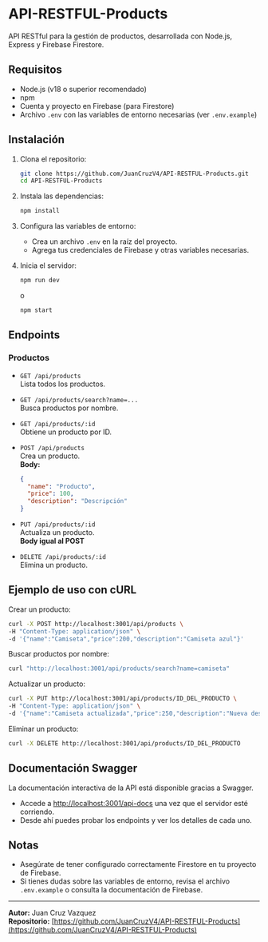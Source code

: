 # API-RESTFUL-Products

API RESTful para la gestión de productos, desarrollada con Node.js, Express y Firebase Firestore.

## Requisitos

- Node.js (v18 o superior recomendado)
- npm
- Cuenta y proyecto en Firebase (para Firestore)
- Archivo `.env` con las variables de entorno necesarias (ver `.env.example`)

## Instalación

1. Clona el repositorio:
   ```sh
   git clone https://github.com/JuanCruzV4/API-RESTFUL-Products.git
   cd API-RESTFUL-Products
   ```

2. Instala las dependencias:
   ```sh
   npm install
   ```

3. Configura las variables de entorno:
   - Crea un archivo `.env` en la raíz del proyecto.
   - Agrega tus credenciales de Firebase y otras variables necesarias.

4. Inicia el servidor:
   ```sh
   npm run dev
   ```
   o
   ```sh
   npm start
   ```

## Endpoints

### Productos

- `GET /api/products`  
  Lista todos los productos.

- `GET /api/products/search?name=...`  
  Busca productos por nombre.

- `GET /api/products/:id`  
  Obtiene un producto por ID.

- `POST /api/products`  
  Crea un producto.  
  **Body:**  
  ```json
  {
    "name": "Producto",
    "price": 100,
    "description": "Descripción"
  }
  ```

- `PUT /api/products/:id`  
  Actualiza un producto.  
  **Body igual al POST**

- `DELETE /api/products/:id`  
  Elimina un producto.

## Ejemplo de uso con cURL

Crear un producto:
```sh
curl -X POST http://localhost:3001/api/products \
-H "Content-Type: application/json" \
-d '{"name":"Camiseta","price":200,"description":"Camiseta azul"}'
```

Buscar productos por nombre:
```sh
curl "http://localhost:3001/api/products/search?name=camiseta"
```

Actualizar un producto:
```sh
curl -X PUT http://localhost:3001/api/products/ID_DEL_PRODUCTO \
-H "Content-Type: application/json" \
-d '{"name":"Camiseta actualizada","price":250,"description":"Nueva descripción"}'
```

Eliminar un producto:
```sh
curl -X DELETE http://localhost:3001/api/products/ID_DEL_PRODUCTO
```

## Documentación Swagger

La documentación interactiva de la API está disponible gracias a Swagger.

- Accede a [http://localhost:3001/api-docs](http://localhost:3001/api-docs) una vez que el servidor esté corriendo.
- Desde ahí puedes probar los endpoints y ver los detalles de cada uno.

## Notas

- Asegúrate de tener configurado correctamente Firestore en tu proyecto de Firebase.
- Si tienes dudas sobre las variables de entorno, revisa el archivo `.env.example` o consulta la documentación de Firebase.

---

**Autor:** Juan Cruz Vazquez  
**Repositorio:** [https://github.com/JuanCruzV4/API-RESTFUL-Products](https://github.com/JuanCruzV4/API-RESTFUL-Products)